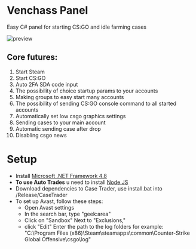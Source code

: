
# Venchass Panel

Easy C# panel for starting CS:GO and idle farming cases

![preview](https://github.com/VenchasS/Venchass_Panel/assets/49115035/e35ec951-e2a4-45c9-9cfc-fe4dc7136b5a)



## Core futures:
  1. Start Steam
  2. Start CS:GO
  3. Auto 2FA SDA code input
  4. The possibility of choice startup params to your accounts
  5. Making groups to easy start many accounts
  6. The possibility of sending CS:GO console command to all started accounts
  7. Automatically set low csgo graphics settings
  8. Sending cases to your main account
  9. Automatic sending case after drop
  10. Disabling csgo news 
  
# Setup 
  - Install [Microsoft .NET Framework 4.8](https://dotnet.microsoft.com/en-us/download/dotnet-framework/net48 "https://dotnet.microsoft.com/en-us/download/dotnet-framework/net48")
  -  **To use Auto Trades** u need to install [Node.JS](https://nodejs.org/dist/v18.16.0/node-v18.16.0-x64.msi "https://nodejs.org/dist/v18.16.0/node-v18.16.0-x64.msi")
  - Download dependencies to Case Trader, use install.bat into /Release/CaseTrader
  - To set up Avast, follow these steps: 
	  - Open Avast settings 
	  - In the search bar, type "geek:area" 
	  - Click on "Sandbox" Next to "Exclusions," 
	  - click "Edit" Enter the path to the log folders 
	  for example: "C:\Program Files (x86)\Steam\steamapps\common\Counter-Strike Global Offensive\csgo\log"

